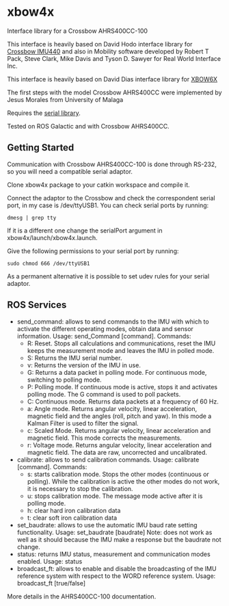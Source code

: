 # xbow4x
Interface library for a Crossbow AHRS400CC-100

This interface is heavily based on David Hodo interface library for [Crossbow IMU440](https://github.com/GAVLab/xbow440) and also in Mobility software developed by Robert T Pack, Steve Clark, Mike Davis and Tyson D. Sawyer for Real World Interface Inc.

This interface is heavily based on David Dias interface library for [XBOW6X](https://github.com/diasdm/xbow6x)

The first steps with the model Crossbow AHRS400CC were implemented by Jesus Morales from University of Malaga

Requires the [serial library](https://github.com/RFRIEDM-Trimble/serial-ros2). 

Tested on ROS Galactic and with Crossbow AHRS400CC.

## Getting Started

Communication with Crossbow AHRS400CC-100 is done through RS-232, so you will need a compatible serial adaptor.

Clone xbow4x package to your catkin workspace and compile it.

Connect the adaptor to the Crossbow and check the correspondent serial port, in my case is /dev/ttyUSB1. You can check serial ports by running:
```
dmesg | grep tty
```
If it is a different one change the serialPort argument in  xbow4x/launch/xbow4x.launch.

Give the following permissions to your serial port by running:
```
sudo chmod 666 /dev/ttyUSB1
```
As a permanent alternative it is possible to set udev rules for your serial adaptor.

## ROS Services

- send_command: allows to send commands to the IMU with which to activate the
 different operating modes, obtain data and sensor information.
    Usage: send_Command [command]. Commands:
	- R: Reset. Stops all calculations and communications, reset the IMU keeps the measurement mode and leaves the IMU in polled mode.
	- S: Returns the IMU serial number.
	- v: Returns the version of the IMU in use.
	- G: Returns a data packet in polling mode. For continuous mode, switching to polling mode.
	- P: Polling mode. If continuous mode is active, stops it and activates polling mode. The G command is used to poll packets.
	- C: Continuous mode. Returns data packets at a frequency of 60 Hz.
	- a: Angle mode. Returns angular velocity, linear acceleration, magnetic field and the angles (roll, pitch and yaw). In this mode a Kalman Filter is used to filter the signal.
	- c: Scaled Mode. Returns angular velocity, linear acceleration and magnetic field. This mode corrects the measurements.
	- r: Voltage mode. Returns angular velocity, linear acceleration and magnetic field. The data are raw, uncorrected and uncalibrated.
- calibrate: allows to send calibration commands.
    Usage: calibrate [command]. Commands:
	- s: starts calibration mode. Stops the other modes (continuous or polling). While the calibration is active the other modes do not work, it is necessary to stop the calibration.
	- u: stops calibration mode. The message mode active after it is polling mode.
	- h: clear hard iron calibration data
	- t: clear soft iron calibration data
- set_baudrate: allows to use the automatic IMU baud rate setting functionality. 
    Usage: set_baudrate [baudrate]
Note: does not work as well as it should because the IMU make a response but the baudrate not change.
- status: returns IMU status, measurement and communication modes enabled.
    Usage: status
- broadcast_ft: allows to enable and disable the broadcasting of the IMU reference
 system with respect to the WORD reference system.
    Usage: broadcast_ft [true/false]

More details in the AHRS400CC-100 documentation.


